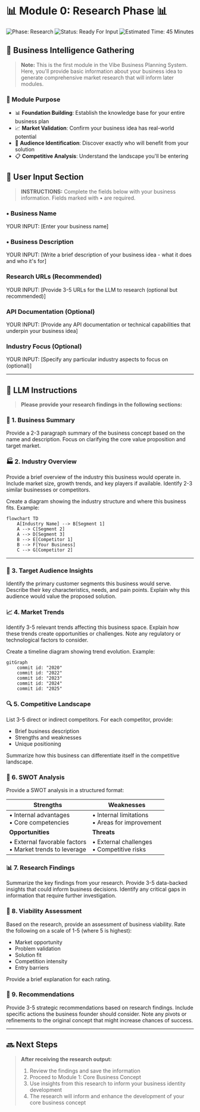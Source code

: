 # 📊 Module 0: Research Phase 📊

![Phase: Research](https://img.shields.io/badge/Phase-Research-5BCEFA?style=for-the-badge)
![Status: Ready For Input](https://img.shields.io/badge/Status-Ready_For_Input-22C55E?style=for-the-badge)
![Estimated Time: 45 Minutes](https://img.shields.io/badge/Estimated_Time-45_Minutes-F5A9B8?style=flat-square)

## 🔎 Business Intelligence Gathering

> **Note:** This is the first module in the Vibe Business Planning System. Here, you'll provide basic information about your business idea to generate comprehensive market research that will inform later modules.

### 🚀 Module Purpose

- 📊 **Foundation Building**: Establish the knowledge base for your entire business plan
- 📈 **Market Validation**: Confirm your business idea has real-world potential
- 👥 **Audience Identification**: Discover exactly who will benefit from your solution
- 📋 **Competitive Analysis**: Understand the landscape you'll be entering

## 📝 User Input Section

> **INSTRUCTIONS:** Complete the fields below with your business information. Fields marked with • are required.

### • **Business Name**
YOUR INPUT: [Enter your business name]

### • **Business Description**
YOUR INPUT: [Write a brief description of your business idea - what it does and who it's for]

### **Research URLs** (Recommended)
YOUR INPUT: [Provide 3-5 URLs for the LLM to research (optional but recommended)]

### **API Documentation** (Optional)
YOUR INPUT: [Provide any API documentation or technical capabilities that underpin your business idea]

### **Industry Focus** (Optional)
YOUR INPUT: [Specify any particular industry aspects to focus on (optional)]

---

## 📓 LLM Instructions

> **Please provide your research findings in the following sections:**

### 🔎 1. Business Summary

Provide a 2-3 paragraph summary of the business concept based on the name and description. Focus on clarifying the core value proposition and target market.

### 🏭 2. Industry Overview

Provide a brief overview of the industry this business would operate in. Include market size, growth trends, and key players if available. Identify 2-3 similar businesses or competitors.

Create a diagram showing the industry structure and where this business fits. Example:

```mermaid
flowchart TD
    A[Industry Name] --> B[Segment 1]
    A --> C[Segment 2]
    A --> D[Segment 3]
    B --> E[Competitor 1]
    B --> F[Your Business]
    C --> G[Competitor 2]
```


---


### 👥 3. Target Audience Insights

Identify the primary customer segments this business would serve. Describe their key characteristics, needs, and pain points. Explain why this audience would value the proposed solution.

### 📈 4. Market Trends

Identify 3-5 relevant trends affecting this business space. Explain how these trends create opportunities or challenges. Note any regulatory or technological factors to consider.

Create a timeline diagram showing trend evolution. Example:

```mermaid
gitGraph
    commit id: "2020"
    commit id: "2022"
    commit id: "2023"
    commit id: "2024"
    commit id: "2025"
```

### 🔍 5. Competitive Landscape

List 3-5 direct or indirect competitors. For each competitor, provide:
- Brief business description
- Strengths and weaknesses
- Unique positioning

Summarize how this business can differentiate itself in the competitive landscape.

### 📑 6. SWOT Analysis

Provide a SWOT analysis in a structured format:

| **Strengths** | **Weaknesses** |
|--------------|----------------|
| • Internal advantages<br>• Core competencies | • Internal limitations<br>• Areas for improvement |
| **Opportunities** | **Threats** |
| • External favorable factors<br>• Market trends to leverage | • External challenges<br>• Competitive risks |

### 📊 7. Research Findings

Summarize the key findings from your research. Provide 3-5 data-backed insights that could inform business decisions. Identify any critical gaps in information that require further investigation.

### 💸 8. Viability Assessment

Based on the research, provide an assessment of business viability. Rate the following on a scale of 1-5 (where 5 is highest):
- Market opportunity
- Problem validation
- Solution fit
- Competition intensity
- Entry barriers

Provide a brief explanation for each rating.

### 📌 9. Recommendations

Provide 3-5 strategic recommendations based on research findings. Include specific actions the business founder should consider. Note any pivots or refinements to the original concept that might increase chances of success.


---

## 🔜 Next Steps

> **After receiving the research output:**
> 
> 1. Review the findings and save the information
> 2. Proceed to Module 1: Core Business Concept
> 3. Use insights from this research to inform your business identity development
> 4. The research will inform and enhance the development of your core business concept

